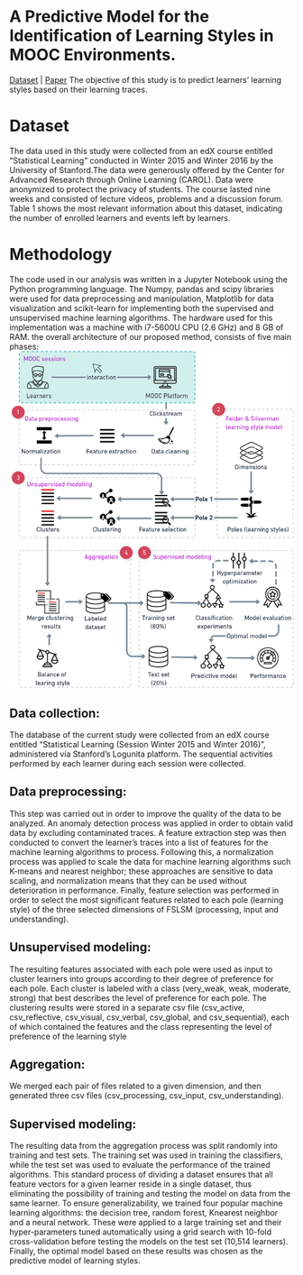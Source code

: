 # A Predictive Model for the Identification of Learning Styles in MOOC Environments.    
[Dataset](https://datastage.stanford.edu/) | [Paper](https://link.springer.com/article/10.1007/s10586-019-02992-4)
The objective of this study is to predict learners’ learning styles based on their learning traces. 

# Dataset
The data used in this study were collected from an edX course entitled “Statistical Learning” conducted in Winter
2015 and Winter 2016 by the University of Stanford.The data were generously offered by the Center for Advanced
Research through Online Learning (CAROL). Data were anonymized to protect the privacy of students.
The course lasted nine weeks and consisted of lecture videos, problems and a discussion forum. Table
1 shows the most relevant information about this dataset, indicating the number of enrolled learners and
events left by learners.

# Methodology
The code used in our analysis was written in a Jupyter Notebook using the Python programming language. The
Numpy, pandas and scipy libraries were used for data preprocessing and manipulation, Matplotlib for data visualization
and scikit-learn for implementing both the supervised and unsupervised machine learning algorithms. 
The hardware used for this implementation was a machine with i7-5600U CPU (2.6 GHz) and 8 GB of RAM.
the overall architecture of our proposed method, consists of five main phases:
![](methodology.png)

## Data collection:
The database of the current study were collected from an edX course entitled “Statistical Learning (Session Winter 2015 and Winter 2016)”, administered via Stanford’s Logunita platform. The sequential activities performed by each learner during each session were collected.
## Data preprocessing:
This step was carried out in order to improve the quality of the data to be analyzed. An anomaly detection process was applied in order to
obtain valid data by excluding contaminated traces. A feature extraction step was then conducted to convert
the learner’s traces into a list of features for the machine learning algorithms to process. Following this, a normalization process was applied to scale the data for
machine learning algorithms such K-means and nearest neighbor; these approaches are sensitive to data scaling, and normalization means that they can be used without deterioration in performance. Finally, feature selection was performed in order to select the most significant features related to each pole (learning style) of
the three selected dimensions of FSLSM (processing, input and understanding).
## Unsupervised modeling: 
The resulting features associated with each pole were used as input to cluster learners into groups according to their degree of preference for each pole. Each cluster is labeled with a class (very_weak, weak, moderate, strong) that best describes the level of preference for each pole. The clustering results were stored in a separate csv file (csv_active, csv_reflective, csv_visual, csv_verbal, csv_global, and csv_sequential), each of which contained the features and the class representing the level of preference of the 
learning style
## Aggregation: 
We merged each pair of files related to a given dimension, and then generated three csv files (csv_processing, csv_input, csv_understanding).
## Supervised modeling: 
The resulting data from the aggregation process was split randomly into training and test sets. The training set was used in training
the classifiers, while the test set was used to evaluate the performance of the trained algorithms. This standard process of dividing a dataset ensures that all feature vectors for a given learner reside in a single dataset, thus eliminating the possibility of training and testing the model on data from the same learner. To ensure
generalizability, we trained four popular machine learning algorithms: the decision tree, random forest, Knearest neighbor and a neural network. These were applied to a large training set and their hyper-parameters tuned automatically using a grid search with 10-fold cross-validation before testing the models on the test
set (10,514 learners). Finally, the optimal model based on these results was chosen as the predictive model of learning styles.
